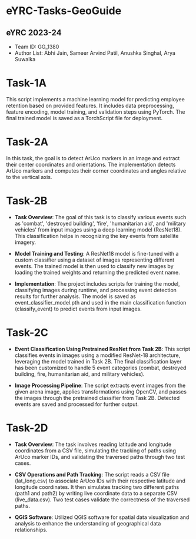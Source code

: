 # eYRC-Tasks-GeoGuide
## eYRC 2023-24

- Team ID: GG_1380
- Author List: Abhi Jain, Sameer Arvind Patil, Anushka Singhal, Arya Suwalka

# Task-1A

This script implements a machine learning model for predicting employee retention based on provided features. It includes data preprocessing, feature encoding, model training, and validation steps using PyTorch. The final trained model is saved as a TorchScript file for deployment.

# Task-2A

In this task, the goal is to detect ArUco markers in an image and extract their center coordinates and orientations. The implementation detects ArUco markers and computes their corner coordinates and angles relative to the vertical axis.

# Task-2B

- **Task Overview**: The goal of this task is to classify various events such as 'combat', 'destroyed building', 'fire', 'humanitarian aid', and 'military vehicles' from input images using a deep learning model (ResNet18). This classification helps in recognizing the key events from satellite imagery.

- **Model Training and Testing**: A ResNet18 model is fine-tuned with a custom classifier using a dataset of images representing different events. The trained model is then used to classify new images by loading the trained weights and returning the predicted event name.

- **Implementation**: The project includes scripts for training the model, classifying images during runtime, and processing event detection results for further analysis. The model is saved as event_classifier_model.pth and used in the main classification function (classify_event) to predict events from input images.

# Task-2C

- **Event Classification Using Pretrained ResNet from Task 2B**: This script classifies events in images using a modified ResNet-18 architecture, leveraging the model trained in Task 2B. The final classification layer has been customized to handle 5 event categories (combat, destroyed building, fire, humanitarian aid, and military vehicles).

- **Image Processing Pipeline**: The script extracts event images from the given arena image, applies transformations using OpenCV, and passes the images through the pretrained classifier from Task 2B. Detected events are saved and processed for further output.

# Task-2D

- **Task Overview**: The task involves reading latitude and longitude coordinates from a CSV file, simulating the tracking of paths using ArUco marker IDs, and validating the traversed paths through two test cases.

- **CSV Operations and Path Tracking**: The script reads a CSV file (lat_long.csv) to associate ArUco IDs with their respective latitude and longitude coordinates. It then simulates tracking two different paths (path1 and path2) by writing live coordinate data to a separate CSV (live_data.csv). Two test cases validate the correctness of the traversed paths.

- **QGIS Software**: Utilized QGIS software for spatial data visualization and analysis to enhance the understanding of geographical data relationships.

